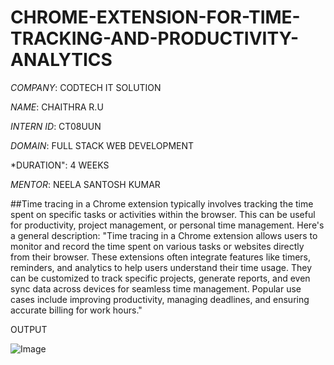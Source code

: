 # CHROME-EXTENSION-FOR-TIME-TRACKING-AND-PRODUCTIVITY-ANALYTICS

*COMPANY*: CODTECH IT SOLUTION

*NAME*: CHAITHRA R.U

*INTERN ID*: CT08UUN

*DOMAIN*: FULL STACK WEB DEVELOPMENT

*DURATION": 4 WEEKS

*MENTOR*: NEELA SANTOSH KUMAR

##Time tracing in a Chrome extension typically involves tracking the time spent on specific tasks or activities within the browser. This can be useful for productivity, project management, or personal time management. Here's a general description:
"Time tracing in a Chrome extension allows users to monitor and record the time spent on various tasks or websites directly from their browser. These extensions often integrate features like timers, reminders, and analytics to help users understand their time usage. They can be customized to track specific projects, generate reports, and even sync data across devices for seamless time management. Popular use cases include improving productivity, managing deadlines, and ensuring accurate billing for work hours."

OUTPUT

![Image](https://github.com/user-attachments/assets/7e35e4f6-034d-46a1-a999-82e33942d372)

